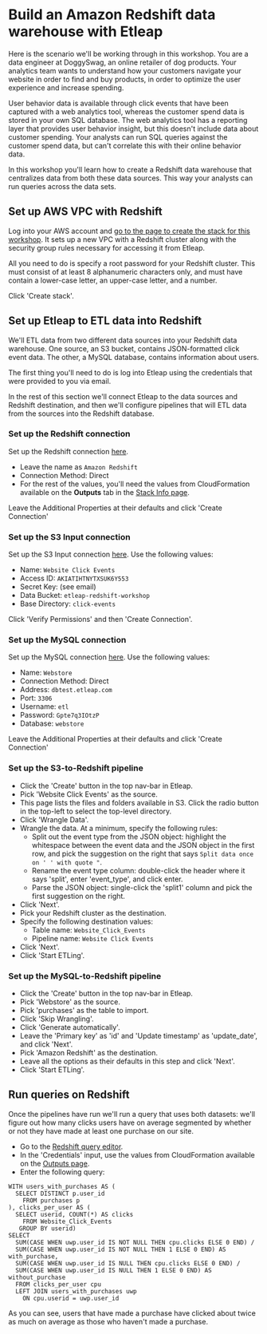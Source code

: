 # Build an Amazon Redshift data warehouse with Etleap

Here is the scenario we'll be working through in this workshop. You are a data engineer at DoggySwag, an online retailer of dog products. Your analytics team wants to understand how your customers navigate your website in order to find and buy products, in order to optimize the user experience and increase spending.

User behavior data is available through click events that have been captured with a web analytics tool, whereas the customer spend data is stored in your own SQL database. The web analytics tool has a reporting layer that provides user behavior insight, but this doesn't include data about customer spending. Your analysts can run SQL queries against the customer spend data, but can't correlate this with their online behavior data.

In this workshop you'll learn how to create a Redshift data warehouse that centralizes data from both these data sources. This way your analysts can run queries across the data sets.


## Set up AWS VPC with Redshift

Log into your AWS account and [go to the page to create the stack for this workshop](https://console.aws.amazon.com/cloudformation/home?region=us-east-1#/stacks/quickcreate?templateUrl=https%3A%2F%2Fs3.amazonaws.com%2Fetleap-redshift-workshop%2Fcloudformation-templates%2Fcf-template.yaml&stackName=EtleapRedshiftDevDayStack). It sets up a new VPC with a Redshift cluster along with the security group rules necessary for accessing it from Etleap.

All you need to do is specify a root password for your Redshift cluster. This must consist of at least 8 alphanumeric characters only, and must have contain a lower-case letter, an upper-case letter, and a number.

Click 'Create stack'.


## Set up Etleap to ETL data into Redshift

We'll ETL data from two different data sources into your Redshift data warehouse. One source, an S3 bucket, contains JSON-formatted click event data. The other, a MySQL database, contains information about users. 

The first thing you'll need to do is log into Etleap using the credentials that were provided to you via email.

In the rest of this section we'll connect Etleap to the data sources and Redshift destination, and then we'll configure pipelines that will ETL data from the sources into the Redshift database.


### Set up the Redshift connection

Set up the Redshift connection [here](https://app.etleap.com/#/connections/new/REDSHIFT). 
- Leave the name as `Amazon Redshift`
- Connection Method: Direct
- For the rest of the values, you'll need the values from CloudFormation available on the **Outputs** tab in the [Stack Info page](https://console.aws.amazon.com/cloudformation/home?region=us-east-1). 

Leave the Additional Properties at their defaults and click 'Create Connection'

### Set up the S3 Input connection

Set up the S3 Input connection [here](https://app.etleap.com/#/connections/new/S3_INPUT). Use the following values:

- Name: `Website Click Events`
- Access ID: `AKIATIHTNYTXSUK6Y553`
- Secret Key: (see email)
- Data Bucket: `etleap-redshift-workshop`
- Base Directory: `click-events`

Click 'Verify Permissions' and then 'Create Connection'.

### Set up the MySQL connection

Set up the MySQL connection [here](https://app.etleap.com/#/connections/new/MYSQL). Use the following values:

- Name: `Webstore`
- Connection Method: Direct
- Address: `dbtest.etleap.com`
- Port: `3306`
- Username: `etl`
- Password: `Gpte7q3IOtzP`
- Database: `webstore`

Leave the Additional Properties at their defaults and click 'Create Connection'

### Set up the S3-to-Redshift pipeline

- Click the 'Create' button in the top nav-bar in Etleap.
- Pick 'Website Click Events' as the source.
- This page lists the files and folders available in S3. Click the radio button in the top-left to select the top-level directory.
- Click 'Wrangle Data'.
- Wrangle the data. At a minimum, specify the following rules:
  - Split out the event type from the JSON object: highlight the whitespace between the event data and the JSON object in the first row, and pick the suggestion on the right that says `Split data once on ' ' with quote "`.
  - Rename the event type column: double-click the header where it says 'split', enter 'event_type', and click enter.
  - Parse the JSON object: single-click the 'split1' column and pick the first suggestion on the right.
- Click 'Next'.
- Pick your Redshift cluster as the destination.
- Specify the following destination values:
  - Table name: `Website_Click_Events`
  - Pipeline name: `Website Click Events`
- Click 'Next'.
- Click 'Start ETLing'.

### Set up the MySQL-to-Redshift pipeline

- Click the 'Create' button in the top nav-bar in Etleap.
- Pick 'Webstore' as the source.
- Pick 'purchases' as the table to import.
- Click 'Skip Wrangling'.
- Click 'Generate automatically'.
- Leave the 'Primary key' as 'id' and 'Update timestamp' as 'update_date', and click 'Next'.
- Pick 'Amazon Redshift' as the destination.
- Leave all the options as their defaults in this step and click 'Next'.
- Click 'Start ETLing'.



## Run queries on Redshift

Once the pipelines have run we'll run a query that uses both datasets: we'll figure out how many clicks users have on average segmented by whether or not they have made at least one purchase on our site.	

- Go to the [Redshift query editor](https://console.aws.amazon.com/redshift/home?region=us-east-1#query:).
- In the 'Credentials' input, use the values from CloudFormation available on the [Outputs page](https://console.aws.amazon.com/cloudformation/home?region=us-east-1#/stacks/outputs).
- Enter the following query:

```
WITH users_with_purchases AS (
  SELECT DISTINCT p.user_id
    FROM purchases p
), clicks_per_user AS (
  SELECT userid, COUNT(*) AS clicks
    FROM Website_Click_Events
   GROUP BY userid)
SELECT
  SUM(CASE WHEN uwp.user_id IS NOT NULL THEN cpu.clicks ELSE 0 END) /
  SUM(CASE WHEN uwp.user_id IS NOT NULL THEN 1 ELSE 0 END) AS with_purchase,
  SUM(CASE WHEN uwp.user_id IS NULL THEN cpu.clicks ELSE 0 END) /
  SUM(CASE WHEN uwp.user_id IS NULL THEN 1 ELSE 0 END) AS without_purchase
  FROM clicks_per_user cpu
  LEFT JOIN users_with_purchases uwp
    ON cpu.userid = uwp.user_id
```

As you can see, users that have made a purchase have clicked about twice as much on average as those who haven't made a purchase.
